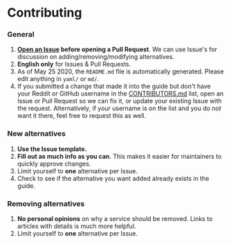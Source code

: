 # Contributing

### General

1. **[Open an Issue](https://github.com/tycrek/degoogle/issues/new/choose) before opening a Pull Request**. We can use Issue's for discussion on adding/removing/modifying alternatives.
2. **English only** for Issues & Pull Requests.
3. As of May 25 2020, the `README.md` file is automatically generated. Please edit anything in `yaml/` or `md/`.
4. If you submitted a change that made it into the guide but don't have your Reddit or GitHub username in the [CONTRIBUTORS.md](../blob/master/CONTRIBUTORS.md) list, open an Issue or Pull Request so we can fix it, or update your existing Issue with the request. Alternatively, if your username is on the list and you do *not* want it there, feel free to request this as well.

### New alternatives

1. **Use the Issue template.**
2. **Fill out as much info as you can**. This makes it easier for maintainers to quickly approve changes.
2. Limit yourself to **one** alternative per Issue.
7. Check to see if the alternative you want added already exists in the guide.

### Removing alternatives

1. **No personal opinions** on why a service should be removed. Links to articles with details is much more helpful.
2. Limit yourself to **one** alternative per Issue.
